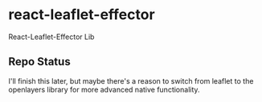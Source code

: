 # react-leaflet-effector
React-Leaflet-Effector Lib
## Repo Status
I'll finish this later, but maybe there's a reason to switch from leaflet to the openlayers library for more advanced native functionality.


